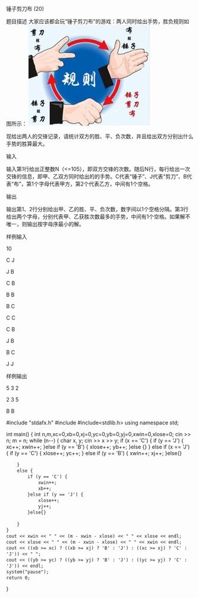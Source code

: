 锤子剪刀布 (20)

题目描述
大家应该都会玩“锤子剪刀布”的游戏：两人同时给出手势，胜负规则如图所示：
![图片](https://github.com/EchoDemo/algorithm-notes/blob/master/Unit3/3.1_experiment.txt/image/play.png)




现给出两人的交锋记录，请统计双方的胜、平、负次数，并且给出双方分别出什么手势的胜算最大。

输入

输入第1行给出正整数N（<=105），即双方交锋的次数。随后N行，每行给出一次交锋的信息，即甲、乙双方同时给出的的手势。C代表“锤子”、J代表“剪刀”、B代表“布”，第1个字母代表甲方，第2个代表乙方，中间有1个空格。

输出

输出第1、2行分别给出甲、乙的胜、平、负次数，数字间以1个空格分隔。第3行给出两个字母，分别代表甲、乙获胜次数最多的手势，中间有1个空格。如果解不唯一，则输出按字母序最小的解。

样例输入

10

C J

J B

C B

B B

B C

C C

C B

J B

B C

J J

样例输出

5 3 2

2 3 5

B B



#include "stdafx.h"
#include<iostream>
#include<stdlib.h>
using namespace std;



int main() {
	int n,m,xc=0,xb=0,xj=0,yc=0,yb=0,yj=0,xwin=0,xlose=0;
	cin >> n;
	m = n;
	while (n--) {
		char x, y;
		cin >> x >> y;
		if (x == 'C') {
			if (y == 'J') {
				xc++;
				xwin++;
			}else if (y == 'B') {
				xlose++;
				yb++;
			}else {}
		}
		else if (x == 'J') {
			if (y == 'C') {
				xlose++;
				yc++;
			}
			else if (y == 'B') {
				xwin++;
				xj++;
			}else{}
		
		}
		else {
			if (y == 'C') {
				xwin++;
				xb++;
			}else if (y == 'J') {
				xlose++;
				yj++;
			}else{}
		
		}
	}
	cout << xwin << " " << (m - xwin - xlose) << " " << xlose << endl;
	cout << xlose << " " << (m - xwin - xlose) << " " << xwin << endl;
	cout << ((xb >= xc) ? ((xb >= xj) ? 'B' : 'J') : ((xc >= xj) ? 'C' : 'J')) << " ";
	cout << ((yb >= yc) ? ((yb >= yj) ? 'B' : 'J') : ((yc >= yj) ? 'C' : 'J')) << endl;
	system("pause");
	return 0;
}
